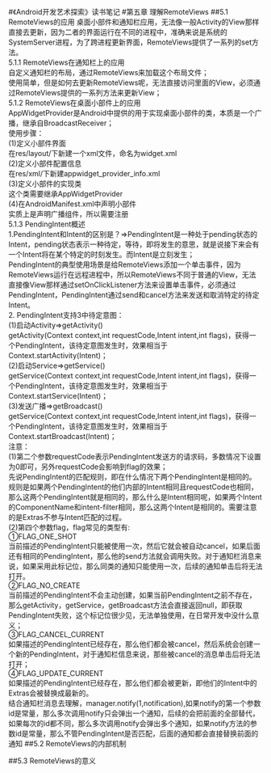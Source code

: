 #《Android开发艺术探索》读书笔记
#第五章 理解RemoteViews
##5.1 RemoteViews的应用
	桌面小部件和通知栏应用，无法像一般Activity的View那样直接去更新，因为二者的界面运行在不同的进程中，准确来说是系统的SystemServer进程，为了跨进程更新界面，RemoteViews提供了一系列的set方法。<br>
	5.1.1 RemoteViews在通知栏上的应用<br>
		自定义通知栏的布局，通过RemoteViews来加载这个布局文件；<br>
		使用简单，但是如何去更新RemoteViews呢，无法直接访问里面的View，必须通过RemoteViews提供的一系列方法来更新View；<br>
	5.1.2 RemoteViews在桌面小部件上的应用<br>
		AppWidgetProvider是Android中提供的用于实现桌面小部件的类，本质是一个广播，继承自BroadcastReceiver；<br>
		使用步骤：<br>
		(1)定义小部件界面<br>
		    在res/layout/下新建一个xml文件，命名为widget.xml<br>
		(2)定义小部件配置信息<br>
		    在res/xml/下新建appwidget_provider_info.xml<br>
		(3)定义小部件的实现类<br>
		    这个类需要继承AppWidgetProvider<br>
		(4)在AndroidManifest.xml中声明小部件<br>
		    实质上是声明广播组件，所以需要注册<br>
	5.1.3 PendingIntent概述<br>
		1.PendingIntent和Intent的区别是？=>PendingIntent是一种处于pending状态的Intent，pending状态表示一种待定，等待，即将发生的意思，就是说接下来会有一个Intent将在某个特定的时刻发生。而Intent是立刻发生；<br>
		  PendingIntent的典型使用场景是给RemoteViews添加一个单击事件，因为RemoteViews运行在远程进程中，所以RemoteViews不同于普通的View，无法直接像View那样通过setOnClickListener方法来设置单击事件，必须通过PendingIntent，PendingIntent通过send和cancel方法来发送和取消特定的待定Intent。<br>
		2. PendingIntent支持3中待定意图：<br>
		(1)启动Activity=>getActivity()<br>
		getActivity(Context context,int requestCode,Intent intent,int flags)，获得一个PendingIntent，该待定意图发生时，效果相当于Context.startActivity(Intent)；<br>
		(2)启动Service=>getService()<br>
		getService(Context context,int requestCode,Intent intent,int flags)，获得一个PendingIntent，该待定意图发生时，效果相当于Context.startService(Intent)；<br>
		(3)发送广播=>getBroadcast()<br>
		getService(Context context,int requestCode,Intent intent,int flags)，获得一个PendingIntent，该待定意图发生时，效果相当于Context.startBroadcast(Intent)；<br>
		注意：<br>
		(1)第二个参数requestCode表示PendingIntent发送方的请求码，多数情况下设置为0即可，另外requestCode会影响到flag的效果；<br>
		先说PendingIntent的匹配规则，即在什么情况下两个PendingIntent是相同的。规则是如果两个PendingIntent的他们内部的Intent相同且requestCode也相同，那么这两个PendingIntent就是相同的，那么什么是Intent相同呢，如果两个Intent的ComponentName和intent-filter相同，那么这两个Intent是相同的。需要注意的是Extras不参与Intent匹配的过程。<br>
		(2)第四个参数flag，flag常见的类型有:<br>
		①FLAG_ONE_SHOT<br>
		当前描述的PendingIntent只能被使用一次，然后它就会被自动cancel，如果后面还有相同的PendingIntent，那么他的send方法就会调用失败。对于通知栏消息来说，如果采用此标记位，那么同类的通知只能使用一次，后续的通知单击后将无法打开。<br>
		②FLAG_NO_CREATE<br>
		当前描述的PendingIntent不会主动创建，如果当前PendingIntent之前不存在，那么getActivity，getService，getBroadcast方法会直接返回null，即获取PendingIntent失败，这个标记位很少见，无法单独使用，在日常开发中没什么意义；<br>
		③FLAG_CANCEL_CURRENT<br>
		如果描述的PendingIntent已经存在，那么他们都会被cancel，然后系统会创建一个新的PendingIntent，对于通知栏信息来说，那些被cancel的消息单击后将无法打开；<br>
		④FLAG_UPDATE_CURRENT<br>
		如果描述的PendingIntent已经存在，那么他们都会被更新，即他们的Intent中的Extras会被替换成最新的。<br>
                  结合通知栏消息去理解，manager.notify(1,notification),如果notify的第一个参数id是常量，那么多次调用notify只会弹出一个通知，后续的会把前面的全部替代，如果每次的id都不同，那么多次调用notify会弹出多个通知，如果notify方法的参数id是常量，那么不管PendingIntent是否匹配，后面的通知都会直接替换前面的通知
##5.2 RemoteViews的内部机制
	
##5.3 RemoteViews的意义
